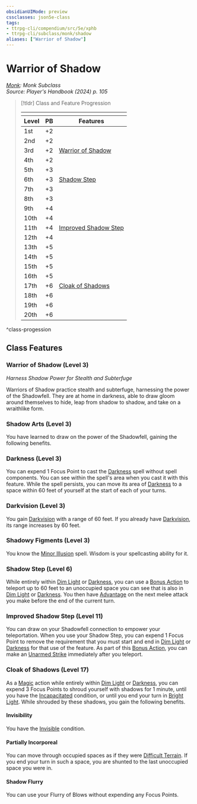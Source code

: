 ```yaml
---
obsidianUIMode: preview
cssclasses: json5e-class
tags:
- ttrpg-cli/compendium/src/5e/xphb
- ttrpg-cli/subclass/monk/shadow
aliases: ["Warrior of Shadow"]
---
```

# Warrior of Shadow
*[Monk](monk-xphb.md): Monk Subclass*  
*Source: Player's Handbook (2024) p. 105*  

> [!tldr] Class and Feature Progression
> 
> <table class="class-progression">
> <thead>
> <tr><th colspan='3'></th></tr>
> <tr class="class-progression"><th class"level">Level</th><th class"pb">PB</th><th class"feature">Features</th></tr>
> </thead><tbody>
> <tr class="class-progression"><td class"level">1st</td><td class"pb">+2</td><td class"feature"></td></tr>
> <tr class="class-progression"><td class"level">2nd</td><td class"pb">+2</td><td class"feature"></td></tr>
> <tr class="class-progression"><td class"level">3rd</td><td class"pb">+2</td><td class"feature"><a href='#Warrior%20of%20Shadow%20(Level%203)'>Warrior of Shadow</a></td></tr>
> <tr class="class-progression"><td class"level">4th</td><td class"pb">+2</td><td class"feature"></td></tr>
> <tr class="class-progression"><td class"level">5th</td><td class"pb">+3</td><td class"feature"></td></tr>
> <tr class="class-progression"><td class"level">6th</td><td class"pb">+3</td><td class"feature"><a href='#Shadow%20Step%20(Level%206)'>Shadow Step</a></td></tr>
> <tr class="class-progression"><td class"level">7th</td><td class"pb">+3</td><td class"feature"></td></tr>
> <tr class="class-progression"><td class"level">8th</td><td class"pb">+3</td><td class"feature"></td></tr>
> <tr class="class-progression"><td class"level">9th</td><td class"pb">+4</td><td class"feature"></td></tr>
> <tr class="class-progression"><td class"level">10th</td><td class"pb">+4</td><td class"feature"></td></tr>
> <tr class="class-progression"><td class"level">11th</td><td class"pb">+4</td><td class"feature"><a href='#Improved%20Shadow%20Step%20(Level%2011)'>Improved Shadow Step</a></td></tr>
> <tr class="class-progression"><td class"level">12th</td><td class"pb">+4</td><td class"feature"></td></tr>
> <tr class="class-progression"><td class"level">13th</td><td class"pb">+5</td><td class"feature"></td></tr>
> <tr class="class-progression"><td class"level">14th</td><td class"pb">+5</td><td class"feature"></td></tr>
> <tr class="class-progression"><td class"level">15th</td><td class"pb">+5</td><td class"feature"></td></tr>
> <tr class="class-progression"><td class"level">16th</td><td class"pb">+5</td><td class"feature"></td></tr>
> <tr class="class-progression"><td class"level">17th</td><td class"pb">+6</td><td class"feature"><a href='#Cloak%20of%20Shadows%20(Level%2017)'>Cloak of Shadows</a></td></tr>
> <tr class="class-progression"><td class"level">18th</td><td class"pb">+6</td><td class"feature"></td></tr>
> <tr class="class-progression"><td class"level">19th</td><td class"pb">+6</td><td class"feature"></td></tr>
> <tr class="class-progression"><td class"level">20th</td><td class"pb">+6</td><td class"feature"></td></tr>
> </tbody></table>
^class-progession


## Class Features

### Warrior of Shadow (Level 3)

*Harness Shadow Power for Stealth and Subterfuge*

Warriors of Shadow practice stealth and subterfuge, harnessing the power of the Shadowfell. They are at home in darkness, able to draw gloom around themselves to hide, leap from shadow to shadow, and take on a wraithlike form.

### Shadow Arts (Level 3)

You have learned to draw on the power of the Shadowfell, gaining the following benefits.

### Darkness (Level 3)

You can expend 1 Focus Point to cast the [Darkness](3-Mechanics/CLI/spells/darkness-xphb.md) spell without spell components. You can see within the spell's area when you cast it with this feature. While the spell persists, you can move its area of [Darkness](3-Mechanics/CLI/rules/variant-rules/darkness-xphb.md) to a space within 60 feet of yourself at the start of each of your turns.

### Darkvision (Level 3)

You gain [Darkvision](3-Mechanics/CLI/rules/senses.md#Darkvision) with a range of 60 feet. If you already have [Darkvision](3-Mechanics/CLI/rules/senses.md#Darkvision), its range increases by 60 feet.

### Shadowy Figments (Level 3)

You know the [Minor Illusion](3-Mechanics/CLI/spells/minor-illusion-xphb.md) spell. Wisdom is your spellcasting ability for it.

### Shadow Step (Level 6)

While entirely within [Dim Light](3-Mechanics/CLI/rules/variant-rules/dim-light-xphb.md) or [Darkness](3-Mechanics/CLI/rules/variant-rules/darkness-xphb.md), you can use a [Bonus Action](3-Mechanics/CLI/rules/variant-rules/bonus-action-xphb.md) to teleport up to 60 feet to an unoccupied space you can see that is also in [Dim Light](3-Mechanics/CLI/rules/variant-rules/dim-light-xphb.md) or [Darkness](3-Mechanics/CLI/rules/variant-rules/darkness-xphb.md). You then have [Advantage](3-Mechanics/CLI/rules/variant-rules/advantage-xphb.md) on the next melee attack you make before the end of the current turn.

### Improved Shadow Step (Level 11)

You can draw on your Shadowfell connection to empower your teleportation. When you use your Shadow Step, you can expend 1 Focus Point to remove the requirement that you must start and end in [Dim Light](3-Mechanics/CLI/rules/variant-rules/dim-light-xphb.md) or [Darkness](3-Mechanics/CLI/rules/variant-rules/darkness-xphb.md) for that use of the feature. As part of this [Bonus Action](3-Mechanics/CLI/rules/variant-rules/bonus-action-xphb.md), you can make an [Unarmed Strike](3-Mechanics/CLI/rules/variant-rules/unarmed-strike-xphb.md) immediately after you teleport.

### Cloak of Shadows (Level 17)

As a [Magic](3-Mechanics/CLI/rules/actions.md#Magic) action while entirely within [Dim Light](3-Mechanics/CLI/rules/variant-rules/dim-light-xphb.md) or [Darkness](3-Mechanics/CLI/rules/variant-rules/darkness-xphb.md), you can expend 3 Focus Points to shroud yourself with shadows for 1 minute, until you have the [Incapacitated](3-Mechanics/CLI/rules/conditions.md#Incapacitated) condition, or until you end your turn in [Bright Light](3-Mechanics/CLI/rules/variant-rules/bright-light-xphb.md). While shrouded by these shadows, you gain the following benefits.

#### Invisibility

You have the [Invisible](3-Mechanics/CLI/rules/conditions.md#Invisible) condition.

#### Partially Incorporeal

You can move through occupied spaces as if they were [Difficult Terrain](3-Mechanics/CLI/rules/variant-rules/difficult-terrain-xphb.md). If you end your turn in such a space, you are shunted to the last unoccupied space you were in.

#### Shadow Flurry

You can use your Flurry of Blows without expending any Focus Points.
